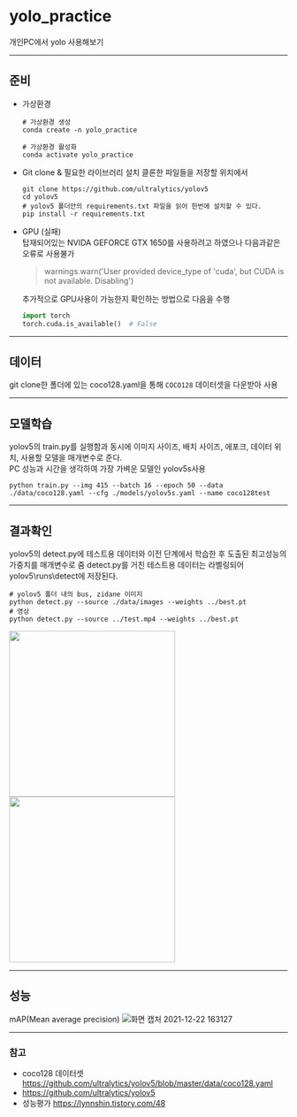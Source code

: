 # yolo_practice
개인PC에서 yolo 사용해보기
___
## 준비
- 가상환경
  ```
  # 가상환경 생성
  conda create -n yolo_practice
  ```
  ```
  # 가상환경 활성화
  conda activate yolo_practice
  ```
  
- Git clone & 필요한 라이브러리 설치
  클론한 파일들을 저장할 위치에서
  ```
  git clone https://github.com/ultralytics/yolov5
  cd yolov5
  # yolov5 폴더안의 requirements.txt 파일을 읽어 한번에 설치할 수 있다.
  pip install -r requirements.txt 
  ```
- GPU (실패)  
  탑재되어있는 NVIDA GEFORCE GTX 1650를 사용하려고 하였으나 다음과같은 오류로 사용불가  
  > warnings.warn('User provided device_type of \'cuda\', but CUDA is not available. Disabling')
    
  추가적으로 GPU사용이 가능한지 확인하는 방법으로 다음을 수행  
  ```python
  import torch
  torch.cuda.is_available()  # False
  ```
___

## 데이터
git clone한 폴더에 있는 coco128.yaml을 통해 `COCO128` 데이터셋을 다운받아 사용
___
## 모델학습
yolov5의 train.py를 실행함과 동시에 이미지 사이즈, 배치 사이즈, 에포크, 데이터 위치, 사용할 모델을 매개변수로 준다.  
PC 성능과 시간을 생각하여 가장 가벼운 모델인 yolov5s사용
```
python train.py --img 415 --batch 16 --epoch 50 --data ./data/coco128.yaml --cfg ./models/yolov5s.yaml --name coco128test
```
___
## 결과확인
yolov5의 detect.py에 테스트용 데이터와 이전 단계에서 학습한 후 도출된 최고성능의 가중치를 매개변수로 줌
detect.py를 거친 테스트용 데이터는 라벨링되어 yolov5\runs\detect에 저장된다.
```
# yolov5 폴더 내의 bus, zidane 이미지
python detect.py --source ./data/images --weights ../best.pt
# 영상
python detect.py --source ../test.mp4 --weights ../best.pt
```

<img src="https://user-images.githubusercontent.com/57162448/147060757-c9d1dff0-f21d-435a-8715-336f3ae9907a.jpg" height = 300> <img src="https://user-images.githubusercontent.com/57162448/147060760-93aa80ec-104e-4d4b-8ec0-7027f14b0986.jpg" height = 300>

___
## 성능
mAP(Mean average precision)
![화면 캡처 2021-12-22 163127](https://user-images.githubusercontent.com/57162448/147053408-f12b5de8-9381-4c80-9d8f-c99f1d559934.png)


___
### 참고
- coco128 데이터셋 https://github.com/ultralytics/yolov5/blob/master/data/coco128.yaml
- https://github.com/ultralytics/yolov5
- 성능평가 https://lynnshin.tistory.com/48

